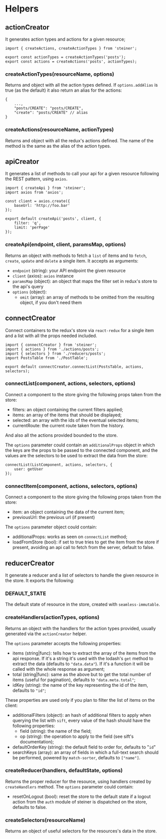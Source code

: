 # Helpers

## actionCreator

It generates action types and actions for a given resource;

```
import { createActions, createActionTypes } from 'steiner';

export const actionTypes = createActionTypes('posts');
export const actions = createActions('posts', actionTypes);
```

### createActionTypes(resourceName, options)

Returns and object with all the action types defined. If `options.addAlias` is true (as the default) it also return an alias for the actions:

```
{
    ...,
    "posts/CREATE": "posts/CREATE",
    "create": "posts/CREATE" // alias
}
```

### createActions(resourceName, actionTypes)

Returns and object with all the redux's actions defined. The name of the method is the same as the alias of the action types.

## apiCreator

It generates a list of methods to call your api for a given resource following the REST pattern, using `axios`.

```
import { createApi } from 'steiner';
import axios from 'axios';

const client = axios.create({
    baseUrl: 'http://foo.bar'
});

export default createApi('posts', client, {
    filter: 'q',
    limit: 'perPage'
});
```

### createApi(endpoint, client, paramsMap, options)

Returns an object with methods to fetch a `list` of items and to `fetch`, `create`, `update` and `delete` a single item.
It accepts as arguments:

- `endpoint` (string): your API endpoint the given resource
- `client` (axios): `axios` instance
- `paramsMap` (object): an object that maps the filter set in redux's store to the api's query
- `options` (object):
    - `omit` (array): an array of methods to be omitted from the resulting object, if you don't need them

## connectCreator

Connect containers to the redux's store via `react-redux` for a single item and a list with all the props needed included.

```
import { connectCreator } from 'steiner';
import { actions } from './actions/posts';
import { selectors } from './reducers/posts';
import PostsTable from './PostTable';

export default connectCreator.connectList(PostsTable, actions, selectors);

```

### connectList(component, actions, selectors, options)

Connect a component to the store giving the following props taken from the store:

- filters: an object containing the current filters applied;
- items: an array of the items that should be displayed;
- selected: an array with the ids of the eventual selected items;
- currentRoute: the current route taken from the history.

And also all the actions provided bounded to the store.

The `options` parameter could contain an `additionalProps` object in which the keys are the props to be passed to the connected component, and the values are the selectors to be used to extract the data from the store:

```
connectList(ListComponent, actions, selectors, {
    user: getUser
});

```

### connectItem(component, actions, selectors, options)

Connect a component to the store giving the following props taken from the store:

- item: an object containing the data of the current item;
- previousUrl: the previous url (if present)

The `options` parameter object could contain:

- additionalProps: works as seen on `connectList` method;
- loadFromStore (bool): if set to true tries to get the item from the store if present, avoiding an api call to fetch from the server, default to false.

## reducerCreator

It generate a reducer and a list of selectors to handle the given resource in the store. It exports the following:

### DEFAULT_STATE

The default state of resource in the store, created with `seamless-immutable`.

### createHandlers(actionTypes, options)

Returns an object with the handlers for the action types provided, usually generated via the `actionCreator` helper.

The `options` parameter accepts the following properties:

- items (string|func): tells how to extract the array of the items from the api response. If it's a string it's used with the lodash's `get` method to extract the data (defaults to `"data.data"`). If it's a function it will be called with the whole response as argument;
- total (string|func): same as the above but to get the total number of items (useful for pagination), defaults to `"data.meta.total"`;
- idKey (string): the name of the key representing the id of the item, defaults to `"id"`;

These properties are used only if you plan to filter the list of items on the client:
- additionalFilters (object): an hash of additional filters to apply when querying the list with `sift`, every value of the hash should have the following properties:
    - field (string): the name of the field;
    - op (string): the operation to apply to the field (see sift's documentation);
- defaultOrderKey (string): the default field to order for, defaults to "`id`"
- searchKeys (array): an array of fields in which a full-text search should be performed, powered by `match-sorter`, defaults to `["name"]`.

### createReducer(handlers, defaultState, options)

Returns the proper reducer for the resource, using handlers created by `createHandlers` method.
The `options` parameter could contain:
- resetOnLogout (bool): reset the store to the default state if a logout action from the `auth` module of steiner is dispatched on the store, defaults to false.

### createSelectors(resourceName)

Returns an object of useful selectors for the resources's data in the store.